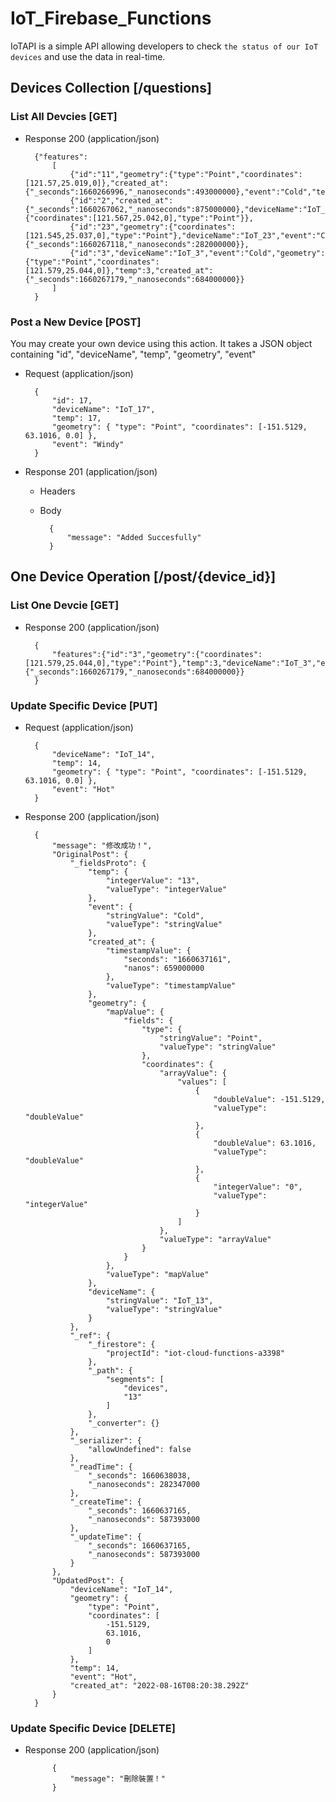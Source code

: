 # IoT_Firebase_Functions


IoTAPI is a simple API allowing developers to check `the status of our IoT devices` and use the data in real-time.


## Devices Collection [/questions]

### List All Devcies [GET]

+ Response 200 (application/json)

        {"features":
            [
                {"id":"11","geometry":{"type":"Point","coordinates":[121.57,25.019,0]},"created_at":{"_seconds":1660266996,"_nanoseconds":493000000},"event":"Cold","temp":30,"deviceName":"IoT_11"},
                {"id":"2","created_at":{"_seconds":1660267062,"_nanoseconds":875000000},"deviceName":"IoT_2","event":"Hungry","temp":"22","geometry":{"coordinates":[121.567,25.042,0],"type":"Point"}},
                {"id":"23","geometry":{"coordinates":[121.545,25.037,0],"type":"Point"},"deviceName":"IoT_23","event":"Cold","temp":11,"created_at":{"_seconds":1660267118,"_nanoseconds":282000000}},
                {"id":"3","deviceName":"IoT_3","event":"Cold","geometry":{"type":"Point","coordinates":[121.579,25.044,0]},"temp":3,"created_at":{"_seconds":1660267179,"_nanoseconds":684000000}}
            ]
        }

### Post a New Device [POST]

You may create your own device using this action. It takes a JSON
object containing "id", "deviceName", "temp", "geometry", "event"

+ Request (application/json)

        {
            "id": 17,
            "deviceName": "IoT_17",
            "temp": 17,
            "geometry": { "type": "Point", "coordinates": [-151.5129, 63.1016, 0.0] },
            "event": "Windy"
        }

+ Response 201 (application/json)

    + Headers

            

    + Body

            {
                "message": "Added Succesfully"
            }
            
## One Device Operation [/post/{device_id}]

### List One Devcie [GET]

+ Response 200 (application/json)

        {
            "features":{"id":"3","geometry":{"coordinates":[121.579,25.044,0],"type":"Point"},"temp":3,"deviceName":"IoT_3","event":"Cold","created_at":{"_seconds":1660267179,"_nanoseconds":684000000}}
        }
        
### Update Specific Device [PUT]

+ Request (application/json)

        {
            "deviceName": "IoT_14",
            "temp": 14,
            "geometry": { "type": "Point", "coordinates": [-151.5129, 63.1016, 0.0] },
            "event": "Hot"
        }

+ Response 200 (application/json)

        {
            "message": "修改成功！",
            "OriginalPost": {
                "_fieldsProto": {
                    "temp": {
                        "integerValue": "13",
                        "valueType": "integerValue"
                    },
                    "event": {
                        "stringValue": "Cold",
                        "valueType": "stringValue"
                    },
                    "created_at": {
                        "timestampValue": {
                            "seconds": "1660637161",
                            "nanos": 659000000
                        },
                        "valueType": "timestampValue"
                    },
                    "geometry": {
                        "mapValue": {
                            "fields": {
                                "type": {
                                    "stringValue": "Point",
                                    "valueType": "stringValue"
                                },
                                "coordinates": {
                                    "arrayValue": {
                                        "values": [
                                            {
                                                "doubleValue": -151.5129,
                                                "valueType": "doubleValue"
                                            },
                                            {
                                                "doubleValue": 63.1016,
                                                "valueType": "doubleValue"
                                            },
                                            {
                                                "integerValue": "0",
                                                "valueType": "integerValue"
                                            }
                                        ]
                                    },
                                    "valueType": "arrayValue"
                                }
                            }
                        },
                        "valueType": "mapValue"
                    },
                    "deviceName": {
                        "stringValue": "IoT_13",
                        "valueType": "stringValue"
                    }
                },
                "_ref": {
                    "_firestore": {
                        "projectId": "iot-cloud-functions-a3398"
                    },
                    "_path": {
                        "segments": [
                            "devices",
                            "13"
                        ]
                    },
                    "_converter": {}
                },
                "_serializer": {
                    "allowUndefined": false
                },
                "_readTime": {
                    "_seconds": 1660638038,
                    "_nanoseconds": 282347000
                },
                "_createTime": {
                    "_seconds": 1660637165,
                    "_nanoseconds": 587393000
                },
                "_updateTime": {
                    "_seconds": 1660637165,
                    "_nanoseconds": 587393000
                }
            },
            "UpdatedPost": {
                "deviceName": "IoT_14",
                "geometry": {
                    "type": "Point",
                    "coordinates": [
                        -151.5129,
                        63.1016,
                        0
                    ]
                },
                "temp": 14,
                "event": "Hot",
                "created_at": "2022-08-16T08:20:38.292Z"
            }
        }
        
        
### Update Specific Device [DELETE]

+ Response 200  (application/json)
    
            {
                "message": "刪除裝置！"
            }
